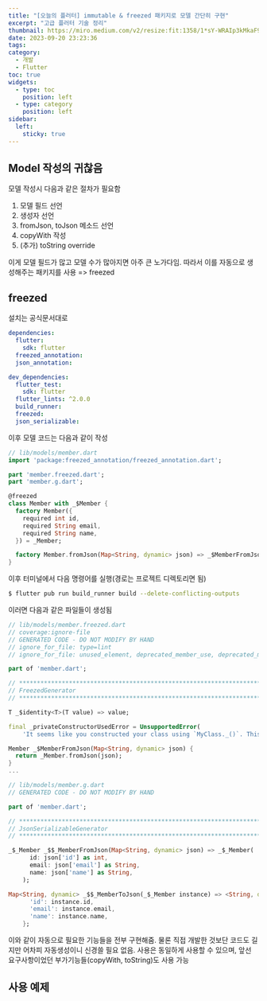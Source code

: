 ```yaml
---
title: "[오늘의 플러터] immutable & freezed 패키지로 모델 간단히 구현"
excerpt: "고급 플러터 기술 정리"
thumbnail: https://miro.medium.com/v2/resize:fit:1358/1*sY-WRAIp3kMkaF9qAucIEg.png
date: 2023-09-20 23:23:36
tags:
category:
  - 개발
  - Flutter
toc: true
widgets:
  - type: toc
    position: left
  - type: category
    position: left
sidebar:
  left:
    sticky: true
---
```


## Model 작성의 귀찮음

모델 작성시 다음과 같은 절차가 필요함
1. 모델 필드 선언
2. 생성자 선언
3. fromJson, toJson 메소드 선언
4. copyWith 작성
5. (추가) toString override

이게 모델 필드가 많고 모델 수가 많아지면 아주 큰 노가다임.
따라서 이를 자동으로 생성해주는 패키지를 사용 => freezed

## freezed

설치는 공식문서대로

```yaml
dependencies:
  flutter:
    sdk: flutter
  freezed_annotation:
  json_annotation:

dev_dependencies:
  flutter_test:
    sdk: flutter
  flutter_lints: ^2.0.0
  build_runner:
  freezed:
  json_serializable:
```

이후 모델 코드는 다음과 같이 작성

```dart
// lib/models/member.dart
import 'package:freezed_annotation/freezed_annotation.dart';

part 'member.freezed.dart';
part 'member.g.dart';

@freezed
class Member with _$Member {
  factory Member({
    required int id,
    required String email,
    required String name,
  }) = _Member;

  factory Member.fromJson(Map<String, dynamic> json) => _$MemberFromJson(json);
}
```

이후 터미널에서 다음 명령어를 실행(경로는 프로젝트 디렉토리면 됨)

```bash
$ flutter pub run build_runner build --delete-conflicting-outputs
```

이러면 다음과 같은 파일들이 생성됨

```dart
// lib/models/member.freezed.dart
// coverage:ignore-file
// GENERATED CODE - DO NOT MODIFY BY HAND
// ignore_for_file: type=lint
// ignore_for_file: unused_element, deprecated_member_use, deprecated_member_use_from_same_package, use_function_type_syntax_for_parameters, unnecessary_const, avoid_init_to_null, invalid_override_different_default_values_named, prefer_expression_function_bodies, annotate_overrides, invalid_annotation_target, unnecessary_question_mark

part of 'member.dart';

// **************************************************************************
// FreezedGenerator
// **************************************************************************

T _$identity<T>(T value) => value;

final _privateConstructorUsedError = UnsupportedError(
    'It seems like you constructed your class using `MyClass._()`. This constructor is only meant to be used by freezed and you are not supposed to need it nor use it.\nPlease check the documentation here for more information: https://github.com/rrousselGit/freezed#custom-getters-and-methods');

Member _$MemberFromJson(Map<String, dynamic> json) {
  return _Member.fromJson(json);
}
...
```

```dart
// lib/models/member.g.dart
// GENERATED CODE - DO NOT MODIFY BY HAND

part of 'member.dart';

// **************************************************************************
// JsonSerializableGenerator
// **************************************************************************

_$_Member _$$_MemberFromJson(Map<String, dynamic> json) => _$_Member(
      id: json['id'] as int,
      email: json['email'] as String,
      name: json['name'] as String,
    );

Map<String, dynamic> _$$_MemberToJson(_$_Member instance) => <String, dynamic>{
      'id': instance.id,
      'email': instance.email,
      'name': instance.name,
    };
```

이와 같이 자동으로 필요한 기능들을 전부 구현해줌.
물론 직접 개발한 것보단 코드도 길지만 어차피 자동생성이니 신경쓸 필요 없음.
사용은 동일하게 사용할 수 있으며, 앞선 요구사항이었던 부가기능들(copyWith, toString)도 사용 가능

## 사용 예제